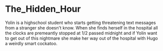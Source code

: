 # The_Hidden_Hour
Yolin is a highschool student who starts getting threatening text messages from a stranger she doesn't know. When she finds herself in the hospital all the clocks are premeantly stopped at 1/2 passed midnight and if Yolin want to get out of this nightmare she make her way out of the hospital with Hugo a weirdly smart cockatoo.
